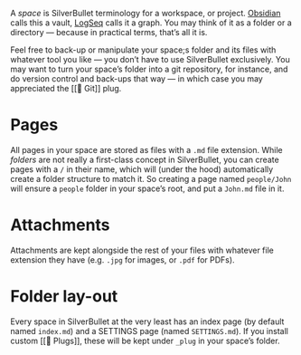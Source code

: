 A _space_ is SilverBullet terminology for a workspace, or project. [Obsidian](https://obsidian.md/) calls this a vault, [LogSeq](https://logseq.com/) calls it a graph. You may think of it as a folder or a directory — because in practical terms, that’s all it is.

Feel free to back-up or manipulate your space;s folder and its files with whatever tool you like — you don’t have to use SilverBullet exclusively. You may want to turn your space’s folder into a git repository, for instance, and do version control and back-ups that way — in which case you may appreciated the [[🔌 Git]] plug.

# Pages
All pages in your space are stored as files with a `.md` file extension. While _folders_ are not really a first-class concept in SilverBullet, you can create pages with a `/` in their name, which will (under the hood) automatically create a folder structure to match it. So creating a page named `people/John` will ensure a `people` folder in your space’s root, and put a `John.md` file in it.

# Attachments
Attachments are kept alongside the rest of your files with whatever file extension they have (e.g. `.jpg` for images, or `.pdf` for PDFs).

# Folder lay-out
Every space in SilverBullet at the very least has an index page (by default named `index.md`) and a SETTINGS page (named `SETTINGS.md`). If you install custom [[🔌 Plugs]], these will be kept under `_plug` in your space’s folder.


